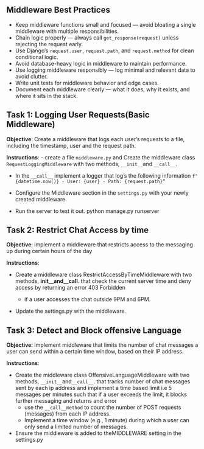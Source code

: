 ## Middleware Best Practices
* Keep middleware functions small and focused — avoid bloating a single middleware with multiple responsibilities.
* Chain logic properly — always call `get_response(request)` unless rejecting the request early.
* Use Django’s `request.user`, `request.path`, and `request.method` for clean conditional logic.
* Avoid database-heavy logic in middleware to maintain performance.
* Use logging middleware responsibly — log minimal and relevant data to avoid clutter.
* Write unit tests for middleware behavior and edge cases.
* Document each middleware clearly — what it does, why it exists, and where it sits in the stack.

## Task 1: Logging User Requests(Basic Middleware)
**Objective**: Create a middleware that logs each user’s requests to a file, including the timestamp, user and the request path.

**Instructions**: - create a file `middleware.py` and Create the middleware class `RequestLoggingMiddleware` with two methods, `__init__`and `__call__`.

* In the `__call__` implement a logger that log’s the following information `f"{datetime.now()} - User: {user} - Path: {request.path}“`

* Configure the Middleware section in the `settings.py` with your newly created middleware

* Run the server to test it out. python manage.py runserver

## Task 2: Restrict Chat Access by time
**Objective**: implement a middleware that restricts access to the messaging up during certain hours of the day

**Instructions**:

* Create a middleware class RestrictAccessByTimeMiddleware with two methods, __init__and__call__. that check the current server time and deny access by returning an error 403 Forbidden

    * if a user accesses the chat outside 9PM and 6PM.
* Update the settings.py with the middleware.

## Task 3: Detect and Block offensive Language
**Objective**: Implement middleware that limits the number of chat messages a user can send within a certain time window, based on their IP address.

**Instructions**:

* Create the middleware class OffensiveLanguageMiddleware with two methods, `__init__`and`__call__`. that tracks number of chat messages sent by each ip address and implement a time based limit i.e 5 messages per minutes such that if a user exceeds the limit, it blocks further messaging and returns and error
    * use the `__call__method` to count the number of POST requests (messages) from each IP address.
    * Implement a time window (e.g., 1 minute) during which a user can only send a limited number of messages.
* Ensure the middleware is added to theMIDDLEWARE setting in the settings.py